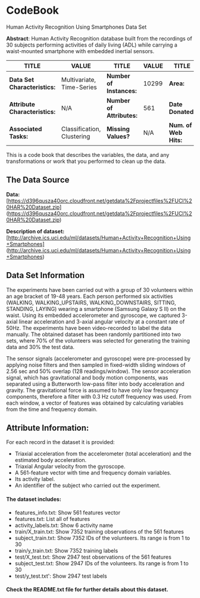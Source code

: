 # CodeBook

Human Activity Recognition Using Smartphones Data Set

**Abstract**: Human Activity Recognition database built from the recordings of 30 subjects performing activities of daily living (ADL) while carrying a waist-mounted smartphone with embedded inertial sensors.

| **TITLE**                      | VALUE                      | **TITLE**                 | VALUE | **TITLE**             | VALUE      |
|--------------------------------|----------------------------|---------------------------|-------|-----------------------|------------|
| **Data Set Characteristics:**  | Multivariate, Time-Series  | **Number of Instances:**  | 10299 | **Area:**             | Computer   |
| **Attribute Characteristics:** | N/A                        | **Number of Attributes:** | 561   | **Date Donated:**     | 2012-12-10 |
| **Associated Tasks:**          | Classification, Clustering | **Missing Values?**       | N/A   | **Num. of Web Hits:** | 420836     |

This is a code book that describes the variables, the data, and any transformations or work that you performed to clean up the data.

## The Data Source

**Data:** [https://d396qusza40orc.cloudfront.net/getdata%2Fprojectfiles%2FUCI%20HAR%20Dataset.zip] (https://d396qusza40orc.cloudfront.net/getdata%2Fprojectfiles%2FUCI%20HAR%20Dataset.zip)

**Description of dataset:** [http://archive.ics.uci.edu/ml/datasets/Human+Activity+Recognition+Using+Smartphones] (http://archive.ics.uci.edu/ml/datasets/Human+Activity+Recognition+Using+Smartphones)

## Data Set Information

The experiments have been carried out with a group of 30 volunteers within an age bracket of 19-48 years. Each person performed six activities (WALKING, WALKING_UPSTAIRS, WALKING_DOWNSTAIRS, SITTING, STANDING, LAYING) wearing a smartphone (Samsung Galaxy S II) on the waist. Using its embedded accelerometer and gyroscope, we captured 3-axial linear acceleration and 3-axial angular velocity at a constant rate of 50Hz. The experiments have been video-recorded to label the data manually. The obtained dataset has been randomly partitioned into two sets, where 70% of the volunteers was selected for generating the training data and 30% the test data. 

The sensor signals (accelerometer and gyroscope) were pre-processed by applying noise filters and then sampled in fixed-width sliding windows of 2.56 sec and 50% overlap (128 readings/window). The sensor acceleration signal, which has gravitational and body motion components, was separated using a Butterworth low-pass filter into body acceleration and gravity. The gravitational force is assumed to have only low frequency components, therefore a filter with 0.3 Hz cutoff frequency was used. From each window, a vector of features was obtained by calculating variables from the time and frequency domain.

## Attribute Information:

For each record in the dataset it is provided: 

* Triaxial acceleration from the accelerometer (total acceleration) and the estimated body acceleration. 
* Triaxial Angular velocity from the gyroscope. 
* A 561-feature vector with time and frequency domain variables. 
* Its activity label. 
* An identifier of the subject who carried out the experiment.

#### The dataset includes:

* features_info.txt: Show 561 features vector
* features.txt: List all of features
* activity_labels.txt: Show 6 activity name
* train/X_train.txt: Show 7352 training observations of the 561 features
* subject_train.txt: Show 7352 IDs of the volunteers. Its range is from 1 to 30
* train/y_train.txt: Show 7352 training labels 
* test/X_test.txt:  Show 2947 test observations of the 561 features
* subject_test.txt: Show 2947 IDs of the volunteers. Its range is from 1 to 30
* test/y_test.txt': Show 2947 test labels

#### Check the README.txt file for further details about this dataset. 
